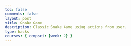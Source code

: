 ```yaml
---
toc: false
comments: false
layout: post
title: Snake Game
description: Classic Snake Game using actions from user.
type: hacks
courses: { compsci: {week: 2} }
---
```


